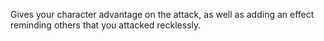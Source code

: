Gives your character advantage on the attack, as well as adding an effect reminding others that you attacked recklessly.
